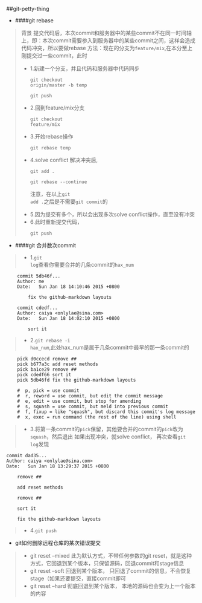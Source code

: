 ##git-petty-thing

*  ####git rebase
>背景
提交代码后，本次commit和服务器中的某些commit不在同一时间轴上，即：本次commit需要参入到服务器中的某些commit之间，这样会造成代码冲突，所以要做rebase
方法：现在的分支为<code>feature/mix</code>,在本分至上刚提交过一些commit，此时
>*	1.新建一个分支，并且代码和服务器中代码同步
    <pre><code>git checkout origin/master -b temp</code></pre>
    <pre><code>git push</code></pre>
>* 2.回到feature/mix分支
	<pre><code>git checkout feature/mix</code></pre>
>* 3.开始rebase操作
    <pre><code>git rebase temp</code></pre>
>* 4.solve conflict 解决冲突后,
    <pre><code>git add .</code></pre>
    <pre><code>git rebase --continue</code></pre>
    <pre>注意，在以上<code>git add .</code>之后是不需要<code>git commit</code>的</pre>
>* 5.因为提交有多个，所以会出现多次solve conflict操作，直至没有冲突
>* 6.此时重新提交代码，
    <pre><code>git push</code></pre>


* ####git 合并数次commit
>*	1.<code>git log</code>查看你需要合并的几条commit的<code>hax_num</code>
	
``` 
    commit 5db46f...
	Author: me
	Date:   Sun Jan 18 14:10:46 2015 +0800

	    fix the github-markdown layouts

	commit cdedf...
	Author: caiya <onlylae@sina.com>
	Date:   Sun Jan 18 14:02:10 2015 +0800

	    sort it
```

>*	2.<code>git rebase -i hax_num</code>,此处hax_num是属于几条commit中最早的那一条commit的

```
	pick d0ccecd remove ##
	pick b677a3c add reset methods
	pick ba1ce29 remove ##
	pick cdedf66 sort it
	pick 5db46fd fix the github-markdown layouts

	#  p, pick = use commit
	#  r, reword = use commit, but edit the commit message
	#  e, edit = use commit, but stop for amending
	#  s, squash = use commit, but meld into previous commit
	#  f, fixup = like "squash", but discard this commit's log message
	#  x, exec = run command (the rest of the line) using shell
```
>*  3.将第一条commit的<code>pick</code>保留，其他要合并的commit的<code>pick</code>改为<code>squash</code>，然后退出
如果出现冲突，就solve conflict，
再次查看<code>git log</code>发现

	commit dad35...
	Author: caiya <onlylae@sina.com>
	Date:   Sun Jan 18 13:29:37 2015 +0800

	    remove ##
	    
	    add reset methods
	    
	    remove ##
	    
	    sort it
	    
	    fix the github-markdown layouts

>*  4.<code>git push</code>



*  git如何删除远程仓库的某次错误提交
>* git reset –mixed
>此为默认方式，不带任何参数的git reset，就是这种方式，它回退到某个版本，只保留源码，回退commit和stage信息
>* git reset –soft
>回退到某个版本， 只回退了commit的信息，不会恢复stage（如果还要提交，直接commit即可
>* git reset –hard
>彻底回退到某个版本， 本地的源码也会变为上一个版本的内容
